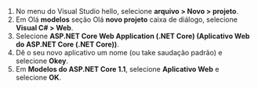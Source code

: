 1. No menu do Visual Studio hello, selecione **arquivo > Novo > projeto**.
2. Em Olá **modelos** seção Olá **novo projeto** caixa de diálogo, selecione **Visual C# > Web**.
3. Selecione **ASP.NET Core Web Application (.NET Core) (Aplicativo Web do ASP.NET Core (.NET Core))**.
4. Dê o seu novo aplicativo um nome (ou take saudação padrão) e selecione **Okey**.
5. Em **Modelos do ASP.NET Core 1.1**, selecione **Aplicativo Web** e selecione **OK**.


